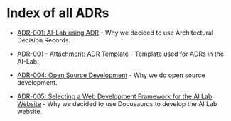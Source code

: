 # Index of all ADRs

* [ADR-001: AI-Lab using ADR](./adr/001-ailab-using-adr.md) - Why we decided to
  use Architectural Decision Records.

* [ADR-001 - Attachment: ADR Template](./adr/001-ailab-using-adr-template.md) -
  Template used for ADRs in the AI-Lab.

* [ADR-004: Open Source Development](./adr/004-open-source-development.md) - Why
  we do open source development.

* [ADR-005: Selecting a Web Development Framework for the AI Lab
Website](./adr/005-choosing-web-development-framework.md) - Why we decided to
use Docusaurus to develop the AI Lab website.

